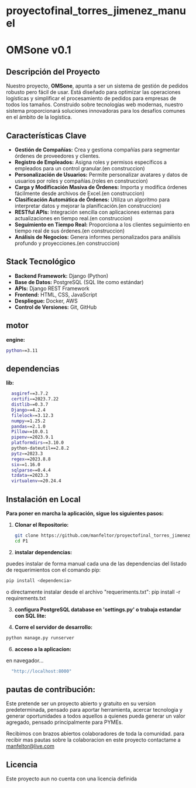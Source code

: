 # proyectofinal_torres_jimenez_manuel

# OMSone v0.1

## Descripción del Proyecto

Nuestro proyecto, **OMSone**, apunta a ser un sistema de gestión de pedidos robusto pero fácil de usar. Está diseñado para optimizar las operaciones logísticas y simplificar el procesamiento de pedidos para empresas de todos los tamaños. Construido sobre tecnologías web modernas, nuestro sistema proporcionará soluciones innovadoras para los desafíos comunes en el ámbito de la logística.

## Características Clave

- **Gestión de Compañías:** Crea y gestiona compañías para segmentar órdenes de proveedores y clientes.
- **Registro de Empleados:** Asigna roles y permisos específicos a empleados para un control granular.(en construccion)
- **Personalización de Usuarios:** Permite personalizar avatares y datos de usuarios por roles y compañías.(roles en construccion)
- **Carga y Modificación Masiva de Órdenes:** Importa y modifica órdenes fácilmente desde archivos de Excel.(en construccion)
- **Clasificación Automática de Órdenes:** Utiliza un algoritmo para interpretar datos y mejorar la planificación.(en construccion)
- **RESTful APIs:** Integración sencilla con aplicaciones externas para actualizaciones en tiempo real.(en construccion)
- **Seguimiento en Tiempo Real:** Proporciona a los clientes seguimiento en tiempo real de sus órdenes.(en construccion)
- **Análisis de Negocios:** Genera informes personalizados para análisis profundo y proyecciones.(en construccion)

## Stack Tecnológico

- **Backend Framework:** Django (Python)
- **Base de Datos:** PostgreSQL (SQL lite como estándar)
- **APIs:** Django REST Framework
- **Frontend:** HTML, CSS, JavaScript
- **Despliegue:** Docker, AWS
- **Control de Versiones:** Git, GitHub

## motor

**engine:**
  ```bash
  python==3.11
  ```
## dependencias

**lib:**
```bash
  asgiref==3.7.2
  certifi==2023.7.22
  distlib==0.3.7
  Django==4.2.4
  filelock==3.12.3
  numpy==1.25.2
  pandas==2.1.0
  Pillow==10.0.1
  pipenv==2023.9.1
  platformdirs==3.10.0
  python-dateutil==2.8.2
  pytz==2023.3
  regex==2023.8.8
  six==1.16.0
  sqlparse==0.4.4
  tzdata==2023.3
  virtualenv==20.24.4
```
## Instalación en Local

**Para poner en marcha la aplicación, sigue los siguientes pasos:**

1. **Clonar el Repositorio:**
   ```bash
   git clone https://github.com/manfeltor/proyectofinal_torres_jimenez_manuel.git
   cd P1
   
2. **instalar dependencias:**

puedes instalar de forma manual cada una de las dependencias del listado de requerimientos con el comando pip:
  ```bash
  pip install <dependencia>
  ```
o directamente instalar desde el archivo "requeriments.txt":
  pip install -r requirements.txt

3. **configura PostgreSQL database en 'settings.py' o trabaja estandar con SQL lite:**

4. **Corre el servidor de desarrollo:**
  ```bash
  python manage.py runserver
  ```
6. **acceso a la aplicacion:**

en navegador...
```bash
  "http://localhost:8000"
```
## pautas de contribución:

Este pretende ser un proyecto abierto y gratuito en su version predeterminada, pensado para aportar herramienta, acercar tecnologia y generar oportunidades a todos aquellos a quienes pueda generar un valor agregado, pensado principalmente para PYMEs.

Recibimos con brazos abiertos colaboradores de toda la comunidad. para recibir mas pautas sobre la colaboracion en este proyecto contactame a manfeltor@live.com

## Licencia

Este proyecto aun no cuenta con una licencia definida


